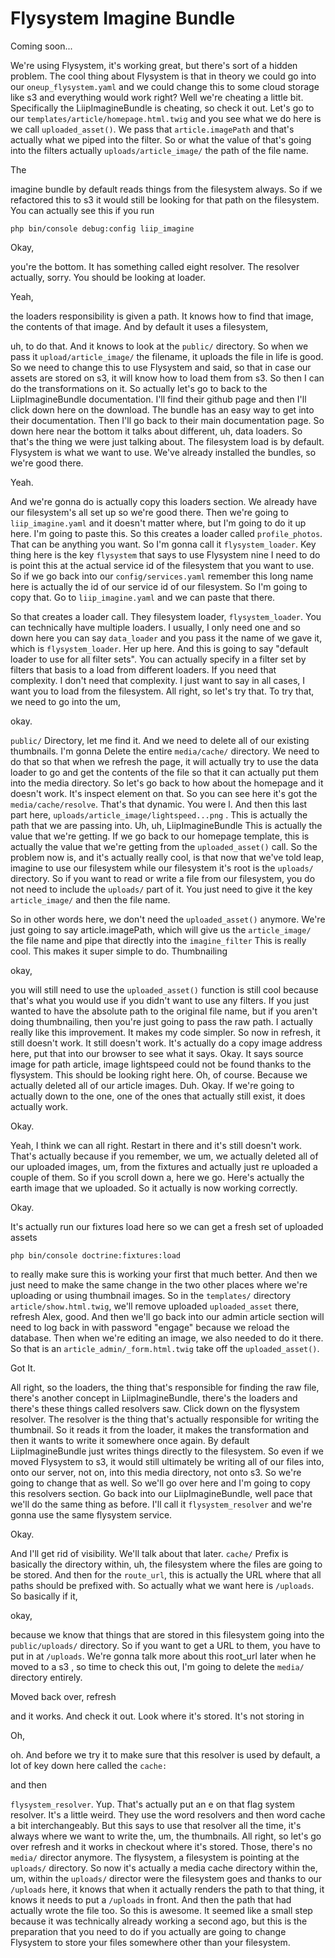 # Flysystem Imagine Bundle

Coming soon...

We're using Flysystem, it's working great, but there's sort of a hidden problem. The
cool thing about Flysystem is that in theory we could go into our `oneup_flysystem.yaml`
and we could change this to some cloud storage like s3 and everything
would work right? Well we're cheating a little bit. Specifically the LiipImagineBundle
is cheating, so check it out. Let's go to our `templates/article/homepage.html.twig`
and you see what we do here is we call `uploaded_asset()`. We pass that
`article.imagePath` and that's actually what we piped into the filter. So or what the
value of that's going into the filters actually `uploads/article_image/` the path of
the file name.

The

imagine bundle by default reads things from the filesystem always. So if we
refactored this to s3 it would still be looking for that path on the filesystem.
You can actually see this if you run 

```terminel
php bin/console debug:config liip_imagine
```

Okay,

you're the bottom. It has something called eight resolver. The resolver actually,
sorry. You should be looking at loader.

Yeah,

the loaders responsibility is given a path. It knows how to find that image, the
contents of that image. And by default it uses a filesystem,

uh, to do that. And it knows to look at the `public/` directory. So when we pass it
`upload/article_image/` the filename, it uploads the file in life is good. So we
need to change this to use Flysystem and said, so that in case our assets are stored
on s3, it will know how to load them from s3. So then I can do the
transformations on it. So actually let's go to back to the LiipImagineBundle
documentation. I'll find their github page and then I'll click down here on the
download. The bundle has an easy way to get into their documentation. Then I'll go
back to their main documentation page. So down here near the bottom it talks about
different, uh, data loaders. So that's the thing we were just talking about. The
filesystem load is by default. Flysystem is what we want to use. We've already
installed the bundles, so we're good there.

Yeah.

And we're gonna do is actually copy this loaders section. We already have our
filesystem's all set up so we're good there. Then we're going to `liip_imagine.yaml`
and it doesn't matter where, but I'm going to do it up here. I'm going to paste this.
So this creates a loader called `profile_photos`. That can be anything you want. So I'm
gonna call it `flysystem_loader`. Key thing here is the key `flysystem` that says to
use Flysystem nine I need to do is point this at the actual service id of the
filesystem that you want to use. So if we go back into our `config/services.yaml`
remember this long name here is actually the id of our service id of our
filesystem. So I'm going to copy that. Go to `liip_imagine.yaml` and we can paste that
there.

So that creates a loader call. They filesystem loader, `flysystem_loader`. You can
technically have multiple loaders. I usually, I only need one and so down here you
can say `data_loader` and you pass it the name of we gave it, which is `flysystem_loader`.
Her up here. And this is going to say "default loader to use for all filter sets". You
can actually specify in a filter set by filters that basis to a load from different
loaders. If you need that complexity. I don't need that complexity. I just want to
say in all cases, I want you to load from the filesystem. All right, so let's try
that. To try that, we need to go into the um,

okay.

`public/` Directory, let me find it. And we need to delete all of our existing
thumbnails. I'm gonna Delete the entire `media/cache/` directory. We need to do that so
that when we refresh the page, it will actually try to use the data loader to go and
get the contents of the file so that it can actually put them into the media
directory. So let's go back to how about the homepage and it doesn't work. It's
inspect element on that. So you can see here it's got the `media/cache/resolve`. That's
that dynamic. You were l. And then this last part here, `uploads/article_image/lightspeed...png`
. This is actually the path that we are passing into. Uh, uh, LiipImagineBundle
This is actually the value that we're getting. If we go back to our homepage
template, this is actually the value that we're getting from the `uploaded_asset()` call.
So the problem now is, and it's actually really cool, is that now that we've told
leap, imagine to use our filesystem while our filesystem it's root is the `uploads/`
directory. So if you want to read or write a file from our filesystem, you do not
need to include the `uploads/` part of it. You just need to give it the key
`article_image/` and then the file name.

So in other words here, we don't need the `uploaded_asset()` anymore. We're just going to
say article.imagePath, which will give us the `article_image/` the file
name and pipe that directly into the `imagine_filter` This is really cool. This makes
it super simple to do. Thumbnailing

okay,

you will still need to use the `uploaded_asset()` function is still cool because that's
what you would use if you didn't want to use any filters. If you just wanted to have
the absolute path to the original file name, but if you aren't doing thumbnailing,
then you're just going to pass the raw path. I actually really like this improvement.
It makes my code simpler. So now in refresh, it still doesn't work. It still doesn't
work. It's actually do a copy image address here, put that into our browser to see
what it says. Okay. It says source image for path article, image lightspeed could not
be found thanks to the flysystem. This should be looking right here. Oh, of course.
Because we actually deleted all of our article images. Duh. Okay. If we're going to
actually down to the one, one of the ones that actually still exist, it does actually
work.

Okay.

Yeah, I think we can all right. Restart in there and it's still doesn't work. That's
actually because if you remember, we um, we actually deleted all of our uploaded
images, um, from the fixtures and actually just re uploaded a couple of them. So if
you scroll down a, here we go. Here's actually the earth image that we uploaded. So
it actually is now working correctly.

Okay.

It's actually run our fixtures load here so we can get a fresh set of uploaded assets

```terminal-silent
php bin/console doctrine:fixtures:load
```

to really make sure this is working your first that much better. And then we just
need to make the same change in the two other places where we're uploading or using
thumbnail images. So in the `templates/` directory `article/show.html.twig`, we'll remove uploaded
`uploaded_asset` there, refresh Alex, good. And then we'll go back into our admin article
section will need to log back in with password "engage" because we reload the database.
Then when we're editing an image, we also needed to do it there. So that is an
`article_admin/_form.html.twig` take off the `uploaded_asset()`.

Got It.

All right, so the loaders, the thing that's responsible for finding the raw file,
there's another concept in LiipImagineBundle, there's the loaders and there's
these things called resolvers saw. Click down on the flysystem resolver. The
resolver is the thing that's actually responsible for writing the thumbnail. So it
reads it from the loader, it makes the transformation and then it wants to write it
somewhere once again. By default LiipImagineBundle just writes things directly to
the filesystem. So even if we moved Flysystem to s3, it would still
ultimately be writing all of our files into, onto our server, not on, into this media
directory, not onto s3. So we're going to change that as well. So we'll go over
here and I'm going to copy this resolvers section. Go back into our 
LiipImagineBundle, well pace that we'll do the same thing as before. I'll call it 
`flysystem_resolver` and we're gonna use the same flysystem service.

Okay.

And I'll get rid of visibility. We'll talk about that later. `cache/` Prefix is
basically the directory within, uh, the filesystem where the files are going to be
stored. And then for the `route_url`, this is actually the URL where that all
paths should be prefixed with. So actually what we want here is `/uploads`. So
basically if it,

okay,

because we know that things that are stored in this filesystem going into the 
`public/uploads/` directory. So if you want to get a URL to them, you have to put in at
`/uploads`. We're gonna talk more about this root_url later when he moved to a s3
, so time to check this out, I'm going to delete the `media/` directory entirely.

Moved back over, refresh

and it works. And check it out. Look where it's stored. It's not storing in

Oh,

oh. And before we try it to make sure that this resolver is used by default, a lot of
key down here called the `cache:`

and then

`flysystem_resolver`. Yup. That's actually put an e on that flag system resolver. It's
a little weird. They use the word resolvers and then word cache a bit
interchangeably. But this says to use that resolver all the time, it's always where
we want to write the, um, the thumbnails. All right, so let's go over refresh and it
works in checkout where it's stored. Those, there's no `media/` director anymore. The
flysystem, a filesystem is pointing at the `uploads/` directory. So now it's actually a
media cache directory within the, um, within the `uploads/` director were the filesystem
goes and thanks to our `/uploads` here, it knows that when it actually renders the path
to that thing, it knows it needs to put a `/uploads` in front. And then the path that
had actually wrote the file too. So this is awesome. It seemed like a small step
because it was technically already working a second ago, but this is the preparation
that you need to do if you actually are going to change Flysystem to store your
files somewhere other than your filesystem.